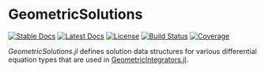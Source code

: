 # GeometricSolutions

[![Stable Docs](https://img.shields.io/badge/docs-stable-blue.svg)](https://JuliaGNI.github.io/GeometricSolutions.jl/stable)
[![Latest Docs](https://img.shields.io/badge/docs-latest-blue.svg)](https://JuliaGNI.github.io/GeometricSolutions.jl/latest)
[![License](https://img.shields.io/badge/license-MIT-blue.svg)](LICENSE)
[![Build Status](https://github.com/JuliaGNI/GeometricSolutions.jl/actions/workflows/CI.yml/badge.svg?branch=main)](https://github.com/JuliaGNI/GeometricSolutions.jl/actions/workflows/CI.yml?query=branch%3Amain)
[![Coverage](https://codecov.io/gh/JuliaGNI/GeometricSolutions.jl/branch/main/graph/badge.svg)](https://codecov.io/gh/JuliaGNI/GeometricSolutions.jl)

*GeometricSolutions.jl* defines solution data structures for various differential equation types that are used in [GeometricIntegrators.jl](https://github.com/JuliaGNI/GeometricIntegrators.jl).
